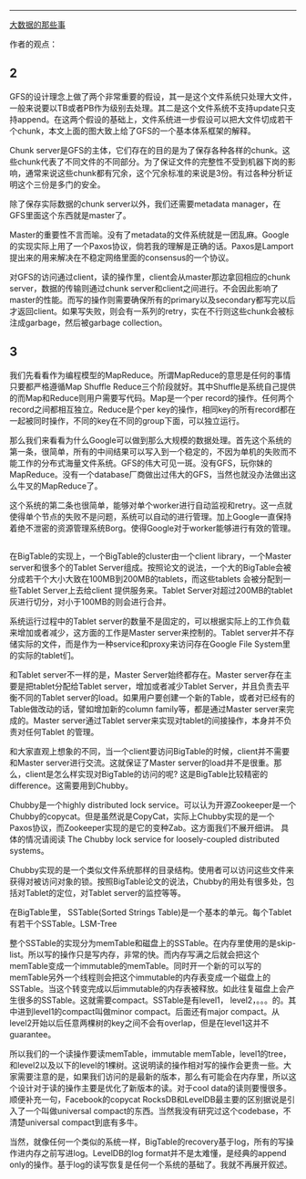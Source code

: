 ---
[大数据的那些事](https://www.zhihu.com/people/fei-zong-55/posts?page=6)

作者的观点：

## 2
GFS的设计理念上做了两个非常重要的假设，其一是这个文件系统只处理大文件，一般来说要以TB或者PB作为级别去处理。其二是这个文件系统不支持update只支持append。在这两个假设的基础上，文件系统进一步假设可以把大文件切成若干个chunk，本文上面的图大致上给了GFS的一个基本体系框架的解释。

Chunk server是GFS的主体，它们存在的目的是为了保存各种各样的chunk。这些chunk代表了不同文件的不同部分。为了保证文件的完整性不受到机器下岗的影响，通常来说这些chunk都有冗余，这个冗余标准的来说是3份。有过各种分析证明这个三份是多门的安全。

除了保存实际数据的chunk server以外，我们还需要metadata manager，在GFS里面这个东西就是master了。

Master的重要性不言而喻。没有了metadata的文件系统就是一团乱麻。Google的实现实际上用了一个Paxos协议，倘若我的理解是正确的话。Paxos是Lamport提出来的用来解决在不稳定网络里面的consensus的一个协议。

对GFS的访问通过client，读的操作里，client会从master那边拿回相应的chunk server，数据的传输则通过chunk server和client之间进行。不会因此影响了master的性能。而写的操作则需要确保所有的primary以及secondary都写完以后才返回client。如果写失败，则会有一系列的retry，实在不行则这些chunk会被标注成garbage，然后被garbage collection。


## 3
我们先看看作为编程模型的MapReduce。所谓MapReduce的意思是任何的事情只要都严格遵循Map Shuffle Reduce三个阶段就好。其中Shuffle是系统自己提供的而Map和Reduce则用户需要写代码。Map是一个per record的操作。任何两个record之间都相互独立。Reduce是个per key的操作，相同key的所有record都在一起被同时操作，不同的key在不同的group下面，可以独立运行。

那么我们来看看为什么Google可以做到那么大规模的数据处理。首先这个系统的第一条，很简单，所有的中间结果可以写入到一个稳定的，不因为单机的失败而不能工作的分布式海量文件系统。GFS的伟大可见一斑。没有GFS，玩你妹的MapReduce。没有一个database厂商做出过伟大的GFS，当然也就没办法做出这么牛叉的MapReduce了。

这个系统的第二条也很简单，能够对单个worker进行自动监视和retry。这一点就使得单个节点的失败不是问题，系统可以自动的进行管理。加上Google一直保持着绝不泄密的资源管理系统Borg。使得Google对于worker能够进行有效的管理。


## 
在BigTable的实现上，一个BigTable的cluster由一个client library，一个Master server和很多个的Tablet Server组成。按照论文的说法，一个大的BigTable会被分成若干个大小大致在100MB到200MB的tablets，而这些tablets 会被分配到一些Tablet Server上去给client 提供服务来。Tablet Server对超过200MB的tablet灰进行切分，对小于100MB的则会进行合并。

系统运行过程中的Tablet server的数量不是固定的，可以根据实际上的工作负载来增加或者减少，这方面的工作是Master server来控制的。Tablet server并不存储实际的文件，而是作为一种service和proxy来访问存在Google File System里的实际的tablet们。

和Tablet server不一样的是，Master Server始终都存在。Master server存在主要是把tablet分配给Tablet server，增加或者减少Tablet Server，并且负责去平衡不同的Tablet server的load。如果用户要创建一个新的Table，或者对已经有的Table做改动的话，譬如增加新的column family等，都是通过Master server来完成的。Master server通过Tablet server来实现对tablet的间接操作，本身并不负责对任何Tablet 的管理。

和大家直观上想象的不同，当一个client要访问BigTable的时候，client并不需要和Master server进行交流。这就保证了Master server的load并不是很重。那么，client是怎么样实现对BigTable的访问的呢? 这是BigTable比较精密的difference。这需要用到Chubby。

Chubby是一个highly distributed lock service。可以认为开源Zookeeper是一个Chubby的copycat。但是虽然说是CopyCat，实际上Chubby实现的是一个Paxos协议，而Zookeeper实现的是它的变种Zab。这方面我们不展开细讲。 具体的情况请阅读 The Chubby lock service for loosely-coupled distributed systems。

Chubby实现的是一个类似文件系统那样的目录结构。使用者可以访问这些文件来获得对被访问对象的锁。按照BigTable论文的说法，Chubby的用处有很多处，包括对Tablet的定位，对Tablet server的监控等等。

在BigTable里， SSTable(Sorted Strings Table)是一个基本的单元。每个Tablet有若干个SSTable。LSM-Tree

整个SSTable的实现分为memTable和磁盘上的SSTable。在内存里使用的是skip-list。所以写的操作只是写内存，非常的快。而内存写满之后就会把这个memTable变成一个immutable的memTable。同时开一个新的可以写的memTable另外一个线程则会把这个immutable的内存表变成一个磁盘上的SSTable。当这个转变完成以后immutable的内存表被释放。如此往复磁盘上会产生很多的SSTable。这就需要compact。SSTable是有level1， level2，。。。的。其中进到level1的compact叫做minor compact。后面还有major compact。从level2开始以后任意两棵树的key之间不会有overlap，但是在level1这并不guarantee。

所以我们的一个读操作要读memTable，immutable memTable，level1的tree，和level2以及以下的level的1棵树。这说明读的操作相对写的操作会更贵一些。大家需要注意的是，如果我们访问的是最新的版本，那么有可能会在内存里，所以这个设计对于读的操作主要是优化了新版本的读。对于cool data的读则要慢很多。顺便补充一句，Facebook的copycat RocksDB和LevelDB最主要的区别据说是引入了一个叫做universal compact的东西。当然我没有研究过这个codebase，不清楚universal compact到底有多牛。


当然，就像任何一个类似的系统一样，BigTable的recovery基于log，所有的写操作进内存之前写进log。LevelDB的log format并不是太难懂，是经典的append only的操作。基于log的读写恢复是任何一个系统的基础了。我就不再展开叙述。